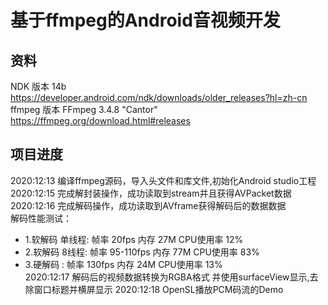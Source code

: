 基于ffmpeg的Android音视频开发
=============================

资料
----
NDK 版本 14b https://developer.android.com/ndk/downloads/older_releases?hl=zh-cn 
ffmpeg 版本 FFmpeg 3.4.8 "Cantor" https://ffmpeg.org/download.html#releases

项目进度
--------
2020:12:13 编译ffmpeg源码，导入头文件和库文件,初始化Android studio工程  
2020:12:15 完成解封装操作，成功读取到stream并且获得AVPacket数据  
2020:12:16 完成解码操作，成功读取到AVframe获得解码后的数据数据  
  解码性能测试：  
  - 1.软解码 单线程: 帧率 20fps      内存 27M    CPU使用率 12%  
  - 2.软解码 8线程:  帧率 95-110fps  内存 77M    CPU使用率 83%  
  - 3.硬解码 :       帧率 130fps     内存 24M    CPU使用率 13%  
2020:12:17 解码后的视频数据转换为RGBA格式 并使用surfaceView显示,去除窗口标题并横屏显示
2020:12:18 OpenSL播放PCM码流的Demo  




